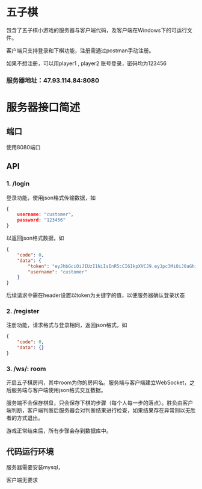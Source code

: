 # 五子棋



包含了五子棋小游戏的服务器与客户端代码，及客户端在Windows下的可运行文件。

客户端只支持登录和下棋功能，注册需通过postman手动注册。

如果不想注册，可以用player1 , player2 账号登录，密码均为123456

### 服务器地址：47.93.114.84:8080



# 服务器接口简述

## 端口

使用8080端口

## API

### 1. /login

登录功能，使用json格式传输数据，如

```json
{
	username: "customer",
	password: "123456"
}
```



以返回json格式数据，如

```json
{
    "code": 0,
    "data": {
        "token": "eyJhbGciOiJIUzI1NiIsInR5cCI6IkpXVCJ9.eyJpc3MiOiJ0aGhibXoiLCJleHAiOiIxNTkxNTI0NjgxIiwidXNlciI6ImNncCIsImlkIjoxLCJpYXQiOiIxNTkxNTEzODgxIn0=.v6BD4U1ID+y9pHu0GjCUYc4S17mYq8ZuljzIeiU6hgE=",
        "username": "customer"
    }
}
```

后续请求中需在header设置以token为关键字的值，以便服务器确认登录状态

### 2. /register

注册功能，请求格式与登录相同，返回json格式，如

```json
{
    "code": 0,
    "data": {}
}
```

### 3. /ws/: room

开启五子棋房间，其中room为你的房间名。服务端与客户端建立WebSocket，之后服务端与客户端使用json格式交互数据。

服务端不会保存棋盘，只会保存下棋的步骤（每个人每一步的落点）。胜负由客户端判断，客户端判断后服务器会对判断结果进行检查，如果结果存在异常则以无胜者的方式退出。

游戏正常结束后，所有步骤会存到数据库中。

## 代码运行环境

服务器需要安装mysql，

客户端无要求